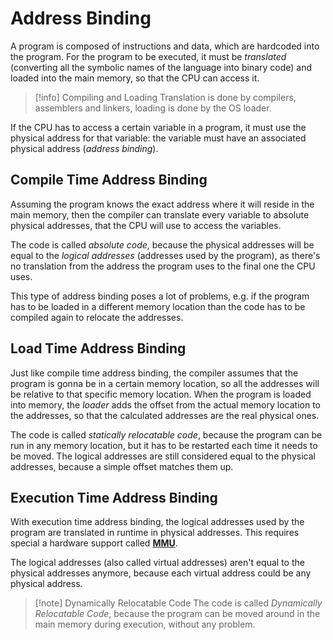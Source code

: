 # Address Binding

A program is composed of instructions and data, which are hardcoded into the program. For the program to be executed, it must be *translated* (converting all the symbolic names of the language into binary code) and loaded into the main memory, so that the CPU can access it.

> [!info] Compiling and Loading
> Translation is done by compilers, assemblers and linkers, loading is done by the OS loader.

If the CPU has to access a certain variable in a program, it must use the physical address for that variable: the variable must have an associated physical address (*address binding*).

## Compile Time Address Binding

Assuming the program knows the exact address where it will reside in the main memory, then the compiler can translate every variable to absolute physical addresses, that the CPU will use to access the variables.

The code is called *absolute code*, because the physical addresses will be equal to the *logical addresses* (addresses used by the program), as there's no translation from the address the program uses to the final one the CPU uses.

This type of address binding poses a lot of problems, e.g. if the program has to be loaded in a different memory location than the code has to be compiled again to relocate the addresses.

## Load Time Address Binding

Just like compile time address binding, the compiler assumes that the program is gonna be in a certain memory location, so all the addresses will be relative to that specific memory location. When the program is loaded into memory, the *loader* adds the offset from the actual memory location to the addresses, so that the calculated addresses are the real physical ones.

The code is called *statically relocatable code*, because the program can be run in any memory location, but it has to be restarted each time it needs to be moved. The logical addresses are still considered equal to the physical addresses, because a simple offset matches them up.

## Execution Time Address Binding

With execution time address binding, the logical addresses used by the program are translated in runtime in physical addresses. This requires special a hardware support called **[MMU](/Systems%20and%20Networking/Unit%201/Architecture/Virtual%20Memory.md#Memory%20Management%20Unit)**.

The logical addresses (also called virtual addresses) aren't equal to the physical addresses anymore, because each virtual address could be any physical address.

> [!note] Dynamically Relocatable Code
> The code is called *Dynamically Relocatable Code*, because the program can be moved around in the main memory during execution, without any problem.
